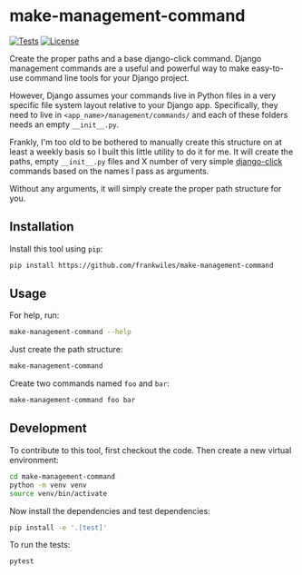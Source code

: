 # make-management-command

[![Tests](https://github.com/frankwiles/make-management-command/actions/workflows/test.yml/badge.svg)](https://github.com/frankwiles/make-management-command/actions/workflows/test.yml)
[![License](https://img.shields.io/badge/license-bsd-3.svg)](https://github.com/frankwiles/make-management-command/blob/master/LICENSE)

Create the proper paths and a base django-click command.  Django management commands are a
useful and powerful way to make easy-to-use command line tools for your Django project.

However, Django assumes your commands live in Python files in a very specific file system
layout relative to your Django app.  Specifically, they need to live in `<app_name>/management/commands/`
and each of these folders needs an empty `__init__.py`.

Frankly, I'm too old to be bothered to manually create this structure on at least a weekly basis so
I built this little utility to do it for me.  It will create the paths, empty `__init__.py` files and
X number of very simple [django-click](https://pypi.org/project/django-click/) commands based on the names I pass as arguments.

Without any arguments, it will simply create the proper path structure for you.

## Installation

Install this tool using `pip`:
```bash
pip install https://github.com/frankwiles/make-management-command
```
## Usage

For help, run:
```bash
make-management-command --help
```

Just create the path structure:
```bash
make-management-command
```

Create two commands named `foo` and `bar`:
```bash
make-management-command foo bar
```


## Development

To contribute to this tool, first checkout the code. Then create a new virtual environment:

```bash
cd make-management-command
python -m venv venv
source venv/bin/activate
```

Now install the dependencies and test dependencies:

```bash
pip install -e '.[test]'
```

To run the tests:

```bash
pytest
```
